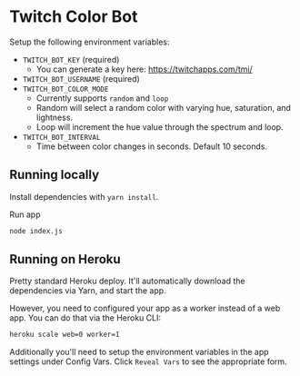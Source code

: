 # Twitch Color Bot

Setup the following environment variables:

- `TWITCH_BOT_KEY` (required)
  - You can generate a key here: https://twitchapps.com/tmi/
- `TWITCH_BOT_USERNAME` (required)
- `TWITCH_BOT_COLOR_MODE`
  - Currently supports `random` and `loop`
  - Random will select a random color with varying hue, saturation, and lightness.
  - Loop will increment the hue value through the spectrum and loop.
- `TWITCH_BOT_INTERVAL`
  - Time between color changes in seconds. Default 10 seconds.

## Running locally

Install dependencies with `yarn install`.

Run app

```bash
node index.js
```

## Running on Heroku

Pretty standard Heroku deploy. It'll automatically download the dependencies via Yarn, and start the app.

However, you need to configured your app as a worker instead of a web app. You can do that via the Heroku CLI:

```bash
heroku scale web=0 worker=1
```

Additionally you'll need to setup the environment variables in the app settings under Config Vars. Click `Reveal Vars` to see the appropriate form.
